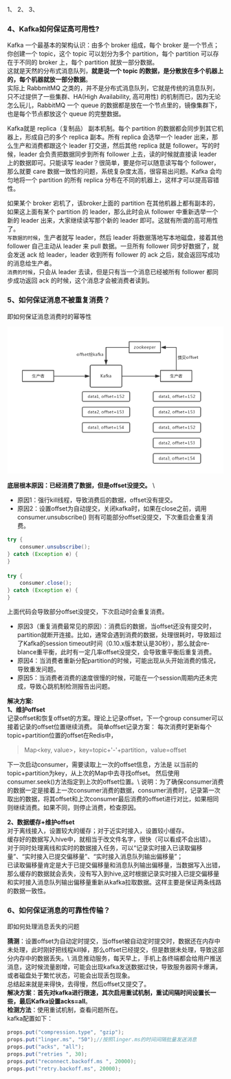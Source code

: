 1、
2、
3、

### 4、Kafka如何保证高可用性?
Kafka 一个最基本的架构认识：由多个 broker 组成，每个 broker 是一个节点；你创建一个 topic，这个 topic 可以划分为多个 partition，每个 partition 可以存在于不同的 broker 上，每个 partition 就放一部分数据。\
这就是天然的分布式消息队列，**就是说一个 topic 的数据，是分散放在多个机器上的，每个机器就放一部分数据**。\
实际上 RabbmitMQ 之类的，并不是分布式消息队列，它就是传统的消息队列，只不过提供了一些集群、HA(High Availability, 高可用性) 的机制而已，因为无论怎么玩儿，RabbitMQ 一个 queue 的数据都是放在一个节点里的，镜像集群下，也是每个节点都放这个 queue 的完整数据。

Kafka就是 replica（复制品） 副本机制。每个 partition 的数据都会同步到其它机器上，形成自己的多个 replica 副本。所有 replica 会选举一个 leader 出来，那么生产和消费都跟这个 leader 打交道，然后其他 replica 就是 follower。写的时候，leader 会负责把数据同步到所有 follower 上去，读的时候就直接读 leader 上的数据即可。只能读写 leader？很简单，要是你可以随意读写每个 follower，那么就要 care 数据一致性的问题，系统复杂度太高，很容易出问题。Kafka 会均匀地将一个 partition 的所有 replica 分布在不同的机器上，这样才可以提高容错性。

如果某个 broker 宕机了，该broker上面的 partition 在其他机器上都有副本的，如果这上面有某个 partition 的 leader，那么此时会从 follower 中重新选举一个新的 leader 出来，大家继续读写那个新的 leader 即可。这就有所谓的高可用性了。\
`写数据的时候`，生产者就写 leader，然后 leader 将数据落地写本地磁盘，接着其他 follower 自己主动从 leader 来 pull 数据。一旦所有 follower 同步好数据了，就会发送 ack 给 leader，leader 收到所有 follower 的 ack 之后，就会返回写成功的消息给生产者。\
`消费的时候`，只会从 leader 去读，但是只有当一个消息已经被所有 follower 都同步成功返回 ack 的时候，这个消息才会被消费者读到。

### 5、如何保证消息不被重复消费？
即如何保证消息消费时的幂等性

![image](img/kafka_offset.png)

**底层根本原因：已经消费了数据，但是offset没提交。** \
- 原因1：强行kill线程，导致消费后的数据，offset没有提交。 
- 原因2：设置offset为自动提交，关闭kafka时，如果在close之前，调用 consumer.unsubscribe() 则有可能部分offset没提交，下次重启会重复消费。
```java
try {
    consumer.unsubscribe();
} catch (Exception e) {
}

try {
    consumer.close();
} catch (Exception e) {
}
```
上面代码会导致部分offset没提交，下次启动时会重复消费。 
- 原因3（重复消费最常见的原因）：消费后的数据，当offset还没有提交时，partition就断开连接。比如，通常会遇到消费的数据，处理很耗时，导致超过了Kafka的session timeout时间（0.10.x版本默认是30秒），那么就会re-blance重平衡，此时有一定几率offset没提交，会导致重平衡后重复消费。 
- 原因4：当消费者重新分配partition的时候，可能出现从头开始消费的情况，导致重发问题。 
- 原因5：当消费者消费的速度很慢的时候，可能在一个session周期内还未完成，导致心跳机制检测报告出问题。

**解决方案:**\
**1、维护offset**\
记录offset和恢复offset的方案。理论上记录offset，下一个group consumer可以接着记录的offset位置继续消费。 
简单offset记录方案： 
每次消费时更新每个topic+partition位置的offset在Redis中，

> Map<key, value>，key=topic+'-'+partition，value=offset

下一次启动consumer，需要读取上一次的offset信息，方法是 以当前的topic+partition为key，从上次的Map中去寻找offset。 然后使用consumer.seek()方法指定到上次的offset位置。\ 
说明：为了确保consumer消费的数据一定是接着上一次consumer消费的数据，consumer消费时，记录第一次取出的数据，将其offset和上次consumer最后消费的offset进行对比，如果相同则继续消费。如果不同，则停止消费，检查原因。

**2、数据缓存+维护offset**\
对于离线接入，设置较大的缓存；对于近实时接入，设置较小缓存。\
缓存好的数据写入hive中，就相当于改文件名字，很快（可以看成不会出错）。\
对于同时处理离线和实时的数据接入任务，可以“记录实时接入已读取偏移量”、“实时接入已提交偏移量”、“实时接入消息队列输出偏移量”；\
已读取偏移量肯定是大于已提交偏移量和消息队列输出偏移量，当数据写入出错，那么缓存的数据就会丢失，没有写入到hive,这时根据记录实时接入已提交偏移量和实时接入消息队列输出偏移量重新从kafka拉取数据。这样主要是保证两条线路的数据一致性。

### 6、如何保证消息的可靠性传输？
即如何处理消息丢失的问题

**猜测**：设置offset为自动定时提交，当offset被自动定时提交时，数据还在内存中未处理，此时刚好把线程kill掉，那么offset已经提交，但是数据未处理，导致这部分内存中的数据丢失。\ 
消息推动服务，每天早上，手机上各终端都会给用户推送消息，这时候流量剧增，可能会出现kafka发送数据过快，导致服务器网卡爆满，或者磁盘处于繁忙状态，可能会出现丢包现象。\
总结起来就是来得快，去得慢，然后offset又提交了。\
**解决方案**：**首先对kafka进行限速，其次启用重试机制，重试间隔时间设置长一些，最后Kafka设置acks=all**。\
**检测方法**：使用重试机制，查看问题所在。\
kafka配置如下：
```java
props.put("compression.type", "gzip");
props.put("linger.ms", "50");//按照linger.ms的时间间隔批量发送消息
props.put("acks", "all");
props.put("retries ", 30);
props.put("reconnect.backoff.ms ", 20000);
props.put("retry.backoff.ms", 20000);
```




